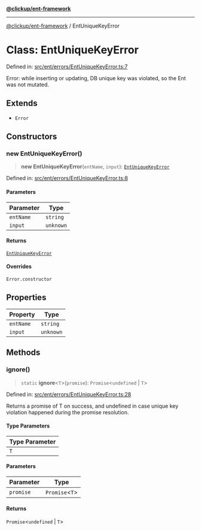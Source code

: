 [**@clickup/ent-framework**](../README.md)

***

[@clickup/ent-framework](../globals.md) / EntUniqueKeyError

# Class: EntUniqueKeyError

Defined in: [src/ent/errors/EntUniqueKeyError.ts:7](https://github.com/clickup/ent-framework/blob/master/src/ent/errors/EntUniqueKeyError.ts#L7)

Error: while inserting or updating, DB unique key was violated,
so the Ent was not mutated.

## Extends

- `Error`

## Constructors

### new EntUniqueKeyError()

> **new EntUniqueKeyError**(`entName`, `input`): [`EntUniqueKeyError`](EntUniqueKeyError.md)

Defined in: [src/ent/errors/EntUniqueKeyError.ts:8](https://github.com/clickup/ent-framework/blob/master/src/ent/errors/EntUniqueKeyError.ts#L8)

#### Parameters

| Parameter | Type |
| ------ | ------ |
| `entName` | `string` |
| `input` | `unknown` |

#### Returns

[`EntUniqueKeyError`](EntUniqueKeyError.md)

#### Overrides

`Error.constructor`

## Properties

| Property | Type |
| ------ | ------ |
| <a id="entname-1"></a> `entName` | `string` |
| <a id="input-1"></a> `input` | `unknown` |

## Methods

### ignore()

> `static` **ignore**\<`T`\>(`promise`): `Promise`\<`undefined` \| `T`\>

Defined in: [src/ent/errors/EntUniqueKeyError.ts:28](https://github.com/clickup/ent-framework/blob/master/src/ent/errors/EntUniqueKeyError.ts#L28)

Returns a promise of T on success, and undefined in case unique key
violation happened during the promise resolution.

#### Type Parameters

| Type Parameter |
| ------ |
| `T` |

#### Parameters

| Parameter | Type |
| ------ | ------ |
| `promise` | `Promise`\<`T`\> |

#### Returns

`Promise`\<`undefined` \| `T`\>
